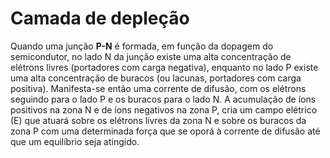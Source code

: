 # Camada de depleção
Quando uma junção **P-N** é formada, em função da dopagem do semicondutor, no lado N da junção existe uma alta concentração de elétrons livres (portadores com carga negativa), enquanto no lado P existe uma alta concentração de buracos (ou lacunas, portadores com carga positiva). Manifesta-se então uma corrente de difusão, com os elétrons seguindo para o lado P e os buracos para o lado N. A acumulação de íons positivos na zona N e de íons negativos na zona P, cria um campo elétrico (E) que atuará sobre os elétrons livres da zona N e sobre os buracos da zona P com uma determinada força que se oporá à corrente de difusão até que um equilíbrio seja atingido.
